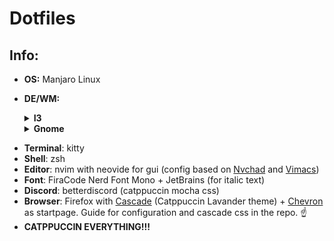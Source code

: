 # Dotfiles
## Info:
* **OS:** Manjaro Linux
* **DE/WM:**
  <details>
  <summary><b>I3</b></summary>
  
  * <b>Bar:</b> Polybar (recolored and tweaked config from [BIBJAW](https://github.com/BIBJAW/Final_Rice))
  * <b>Compositor:</b> Picom
  
  ### Photos:
    ![i3](Screenshots/i3.png)

  </details>
  <details>
  <summary><b>Gnome</b></summary>
  
  ### **Theme**: 
  * Shell: Catppuccin-Mocha-Lavender-dark
  * Legacy: (generated with Gradience) Catppuccin Mocha + RosePine titlebar buttons
  * <b>All Extensions</b>:
    * ~~Alyur's Widgets~~ (deprecated in gnome 45, still looking for replacement)
    * Arc-menu
    * Blur my Shell
    * Compiz window effect
    * Compiz magic lamp effect
    * Dekstop Cube (kinda buggy lately)
    * Just Perfection
    * Pop Shell
    * ~~Space Bar~~ (new workspace indicator is fine for me)
    * ~~Top Bar Organizer~~ Order Gnome Shell Extensions (organizer broke some stuff for me)
    * ~~Unite~~ (breakes workspace indicator in gnome 45. Still looking for replacement.)
    * Vitals
    * Burn my Windows
    * **(Built-In)**:
      * AppIndicator and KStatusNotifierItem Support
      * Gnome 4x UI Imporovements
      * Launch new instance
      * Pamac Updates Indicator
      * Screenshot Window Sizer
      * User Themes
      * X11 Gestures
  * ### Photos:
    ![example](Screenshots/example.png)
    ![example_nvim](Screenshots/example_nvim.png)
    ![conky1](Screenshots/conky1.png)
    ![example_firefox](Screenshots/example_firefox.png)
</details>
 
  * **Terminal**: kitty
  * **Shell**: zsh
  * **Editor**: nvim with neovide for gui (config based on [Nvchad](https://github.com/NvChad/NvChad) and [Vimacs](https://github.com/UTFeight/vimacs))
  * **Font**: FiraCode Nerd Font Mono + JetBrains (for italic text)
  * **Discord**: betterdiscord (catppuccin mocha css)
  * **Browser**: Firefox with [Cascade](https://github.com/andreasgrafen/cascade) (Catppuccin Lavander theme) + [Chevron](https://github.com/kholmogorov27/chevron) as startpage. Guide for configuration and cascade css in the repo. ☝️
  * **CATPPUCCIN EVERYTHING!!!**
